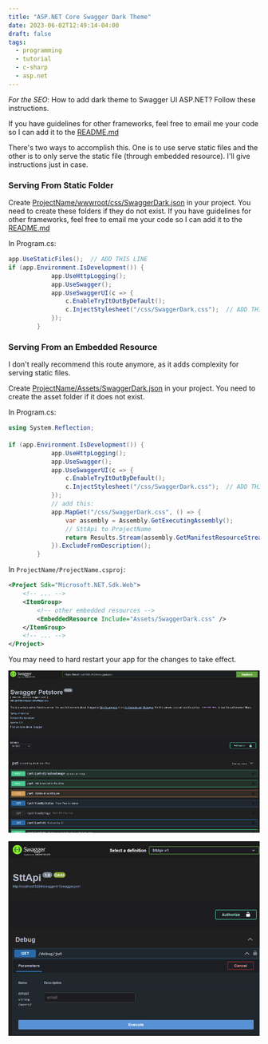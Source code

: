 ```yaml
---
title: "ASP.NET Core Swagger Dark Theme"
date: 2023-06-02T12:49:14-04:00
draft: false
tags:
  - programming
  - tutorial
  - c-sharp
  - asp.net
---
```


_For the SEO_: How to add dark theme to Swagger UI ASP.NET? Follow these instructions.

If you have guidelines for other frameworks, feel free to email me your code so I can add it to the [README.md](https://github.com/elibroftw/SwaggerDark/tree/master)

There's two ways to accomplish this. One is to use serve static files and the other is to only serve the static file (through embedded resource). I'll give instructions just in case.

### Serving From Static Folder

Create [ProjectName/wwwroot/css/SwaggerDark.json](https://github.com/elibroftw/SwaggerDark/blob/master/SwaggerDark.css) in your project. You need to create these folders if they do not exist. If you have guidelines for other frameworks, feel free to email me your code so I can add it to the [README.md](https://github.com/elibroftw/SwaggerDark/tree/master)

In Program.cs:

```cs
app.UseStaticFiles();  // ADD THIS LINE
if (app.Environment.IsDevelopment()) {
            app.UseHttpLogging();
            app.UseSwagger();
            app.UseSwaggerUI(c => {
                c.EnableTryItOutByDefault();
                c.InjectStylesheet("/css/SwaggerDark.css");  // ADD THIS LINE
            });
        }
```

### Serving From an Embedded Resource

I don't really recommend this route anymore, as it adds complexity for serving static files.

Create [ProjectName/Assets/SwaggerDark.json](https://github.com/elibroftw/SwaggerDark/blob/master/SwaggerDark.css) in your project. You need to create the asset folder if it does not exist.

In Program.cs:

```cs
using System.Reflection;

if (app.Environment.IsDevelopment()) {
            app.UseHttpLogging();
            app.UseSwagger();
            app.UseSwaggerUI(c => {
                c.EnableTryItOutByDefault();
                c.InjectStylesheet("/css/SwaggerDark.css");  // ADD THIS LINE
            });
            // add this:
            app.MapGet("/css/SwaggerDark.css", () => {
                var assembly = Assembly.GetExecutingAssembly();
                // SttApi to ProjectName
                return Results.Stream(assembly.GetManifestResourceStream("SttApi.Assets.SwaggerDark.css")!, "text/css");
            }).ExcludeFromDescription();
        }
```

In `ProjectName/ProjectName.csproj`:

```xml
<Project Sdk="Microsoft.NET.Sdk.Web">
    <!-- ... -->
    <ItemGroup>
        <!-- other embedded resources -->
        <EmbeddedResource Include="Assets/SwaggerDark.css" />
    </ItemGroup>
    <!-- ... -->
</Project>
```

You may need to hard restart your app for the changes to take effect.

![Screenshot 1 of Swagger Dark Theme](https://raw.githubusercontent.com/Amoenus/SwaggerDark/master/SwaggerDark.png "Swagger Dark Theme Screenshot 1")

![Screenshot 2 of Swagger Dark Theme](https://raw.githubusercontent.com/elibroftw/SwaggerDark/master/SwaggerDark2.png "Swagger Dark Theme Screenshot 2")
